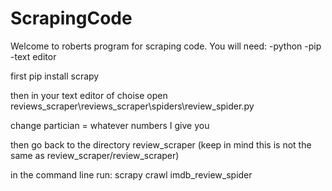 # ScrapingCode
Welcome to roberts program for scraping code. You will need:
-python
-pip
-text editor

first pip install scrapy

then in your text editor of choise open reviews_scraper\reviews_scraper\spiders\review_spider.py

change partician = whatever numbers I give you

then go back to the directory review_scraper (keep in mind this is not the same as review_scraper/review_scraper)

in the command line run: scrapy crawl imdb_review_spider

